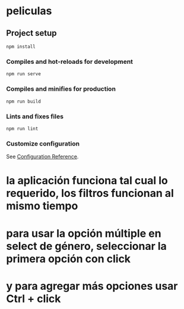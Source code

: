 # peliculas

## Project setup
```
npm install
```

### Compiles and hot-reloads for development
```
npm run serve
```

### Compiles and minifies for production
```
npm run build
```

### Lints and fixes files
```
npm run lint
```

### Customize configuration
See [Configuration Reference](https://cli.vuejs.org/config/).

# la aplicación funciona tal cual lo requerido, los filtros funcionan al mismo tiempo 
# para usar la opción múltiple en select de género, seleccionar la primera opción con click
# y para agregar más opciones usar Ctrl + click 
